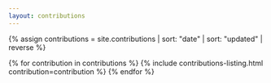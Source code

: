 ```yaml
---
layout: contributions
---
```

{% assign contributions = site.contributions | sort: "date" | sort: "updated" | reverse %}

{% for contribution in contributions %}
    {% include contributions-listing.html contribution=contribution %}
{% endfor %}